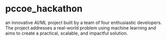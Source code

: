 # pccoe_hackathon
an innovative AI/ML project built by a team of four enthusiastic developers. The project addresses a real-world problem using machine learning and aims to create a practical, scalable, and impactful solution.

